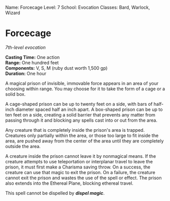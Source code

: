 Name: Forcecage
Level: 7
School: Evocation
Classes: Bard, Warlock, Wizard

# Forcecage
_7th-level evocation_

**Casting Time:** One action    
**Range:** One hundred feet    
**Components:** V, S, M (ruby dust worth 1,500 gp)    
**Duration:** One hour 

A magical prison of invisible, immovable force appears in an area of your choosing within range. You may choose for it to take the form of a cage or a solid box. 

A cage-shaped prison can be up to twenty feet on a side, with bars of half-inch diameter spaced half an inch apart. A box-shaped prison can be up to ten feet on a side, creating a solid barrier that prevents any matter from passing through it and blocking any spells cast into or out from the area. 

Any creature that is completely inside the prison's area is trapped. Creatures only partially within the area, or those too large to fit inside the area, are pushed away from the center of the area until they are completely outside the area. 

A creature inside the prison cannot leave it by nonmagical means. If the creature attempts to use teleportation or interplanar travel to leave the prison, it must first make a Charisma saving throw. On a success, the creature can use that magic to exit the prison. On a failure, the creature cannot exit the prison and wastes the use of the spell or effect. The prison also extends into the Ethereal Plane, blocking ethereal travel. 

This spell cannot be dispelled by **_dispel magic_**. 
